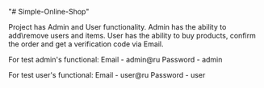 "# Simple-Online-Shop" 

Project has Admin and User functionality. Admin has the ability to add\remove users and items. User has the ability to buy products, confirm the order and get a verification code via Email.

For test admin's functional: Email - admin@ru Password - admin

For test user's functional: Email - user@ru Password - user
